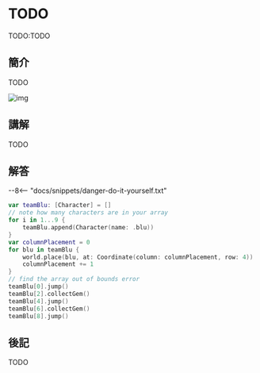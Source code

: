 # TODO

TODO:TODO

## 簡介

TODO

![img](https://imagedelivery.net/cdkaXPuFls5qlrh3GM4hfA/7bbbf70f-6746-4ab0-8103-321f5f862e00/public)

## 講解

TODO

## 解答

--8<-- "docs/snippets/danger-do-it-yourself.txt"

```swift linenums="1"
var teamBlu: [Character] = []
// note how many characters are in your array
for i in 1...9 {
    teamBlu.append(Character(name: .blu))
}
var columnPlacement = 0
for blu in teamBlu {
    world.place(blu, at: Coordinate(column: columnPlacement, row: 4))
    columnPlacement += 1
}
// find the array out of bounds error
teamBlu[0].jump()
teamBlu[2].collectGem()
teamBlu[4].jump()
teamBlu[6].collectGem()
teamBlu[8].jump()
```

## 後記

TODO
